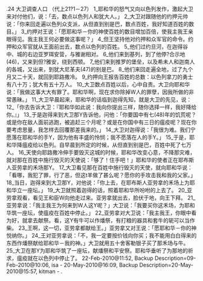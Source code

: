 .24 
大卫调查人口 
（代上21?1－27） 
1_耶和华的怒气又向以色列发作，激起大卫来对付他们，说：「去，数点以色列人和犹大人。」 2_大卫对跟随他的约押元帅说：「你来回走遍以色列众支派，从但直到别是巴，数点百姓，我好知道百姓的数目。」 3_约押对王说：「愿耶和华－你的神使百姓的数目增加百倍，使我主我王亲眼得见。我主我王何必要做这事呢？」 4_但王坚持他对约押和众军官的命令。约押和众军官就从王面前出去，数点以色列的百姓。 5_他们过约旦河，在迦得谷中、城的右边亚罗珥安营，与雅谢相对。 6_他们来到基列，到了他停?合示地(46)，又来到但?雅安，绕到西顿。 7_他们来到推罗的堡垒，以及希未人和迦南人的各城，又出来，到犹大尼革夫(47)的别是巴。 8_他们来回走遍全地，过了九个月又二十天，就回到耶路撒冷。 9_约押向王报告百姓的总数：以色列拿刀的勇士有八十万；犹大有五十万人。 
10_大卫数点百姓以后，心中自责。大卫向耶和华说：「我做这事大大有罪了。耶和华啊，现在求你除掉W人的罪孽，因我所做的非常愚昧。」 11_大卫早晨起来，耶和华的话临到迦得先知，就是大卫的先见，说： 12_「你去告诉大卫：『耶和华如此说：我向你提出三样，随你选择一样，我好降给你。』」 13_于是迦得来到大卫那Y告诉他，问他：「你要国中有七(48)年的饥荒呢？或是你在敌人面前逃跑，被追赶三个月呢？或是在你国中有三日的瘟疫呢？现在你要考虑思量，我怎样去回覆那差我来的。」 14_大卫对迦得说：「我很为难。我们宁愿落在耶和华的手Y，因为他有丰盛的怜悯；我不愿落在人的手Y。」 
15_于是，耶和华降瘟疫给以色列。自早晨到所定的时候，从但直到别是巴，百姓中死了七万人。 16_天使向耶路撒冷伸手要毁灭这城的时候，耶和华改变心意，不降那灾难，就对那在百姓中施行毁灭的天使说：「够了！住手吧！」耶和华的使者正在耶布斯人亚劳拿的禾场那Y。 17_大卫看见那在百姓中施行毁灭的天使，就向耶和华说：「看哪，我犯了罪，行了恶，但这t羊做了甚么呢？愿你的手攻击我和我的父家。」 
18_当日，迦得来到大卫那Y，对他说：「你上去，在耶布斯人亚劳拿的禾场上为耶和华立一座坛。」 19_大卫就照着迦得的话，照着耶和华所吩咐的上去了。 20_亚劳拿观看，看见王和臣W向他走过来。亚劳拿就出去，脸伏于地，向王下拜。 21_亚劳拿说：「我主我王为何来到W人这Y呢？」大卫说：「我要买你这禾场，为耶和华筑一座坛，使瘟疫在百姓中停止。」 22_亚劳拿对大卫说：「我主我王，你眼中看为好，就拿去献祭。看，这Y有牛可以作燔祭，有打粮的器具和套牛的轭可以当作柴。 23_王啊，这一切，亚劳拿都献给王。」亚劳拿又对王说：「愿耶和华－你的神悦纳你。」 24_王对亚劳拿说：「不，我一定要按价钱向你买；我不能用白白得来的东西作燔祭献给耶和华－我的神。」大卫就用五十舍客勒银子买了那禾场与牛。 25_大卫在那Y为耶和华筑了一座坛，献燔祭和平安祭。耶和华垂听了为那地的祈求，瘟疫就在以色列中停止了。 
22-Feb-2010@11:52, Backup Description=09-Feb-2010@10:06, isa - 
20-May-2010@16:09, Backup Description=20-May-2010@15:57, kitman - 
  .